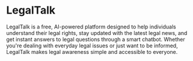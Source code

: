 # LegalTalk
LegalTalk is a free, AI-powered platform designed to help individuals understand their legal rights, stay updated with the latest legal news, and get instant answers to legal questions through a smart chatbot. Whether you're dealing with everyday legal issues or just want to be informed, LegalTalk makes legal awareness simple and accessible to everyone.
